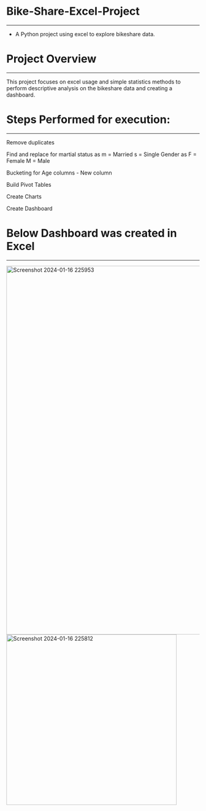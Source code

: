 # Bike-Share-Excel-Project
----------------------------------------------------------------------------------------------------------------------------
- A Python project using excel to explore bikeshare data.

# Project Overview
-------------------------------------------------------------------------------------------------------------------------------
This project focuses on excel usage and simple statistics methods to perform descriptive analysis on the bikeshare data and creating a dashboard.

# Steps Performed for execution:
-------------------------------------------------------------------------------------------------------------------------------
Remove duplicates

Find and replace for martial status as m = Married s = Single Gender as F = Female M = Male

Bucketing for Age columns - New column

Build Pivot Tables

Create Charts

Create Dashboard

# Below Dashboard was created in Excel
----------------------------------------------------------------------------------------------------------------------------
<img width="960" alt="Screenshot 2024-01-16 225953" src="https://github.com/PotlachervuSrilatha/EXCEL_PROJECT/assets/97737090/731fd81f-e407-4316-97f6-3e1a23cd7e15">
<img width="444" alt="Screenshot 2024-01-16 225812" src="https://github.com/PotlachervuSrilatha/EXCEL_PROJECT/assets/97737090/4297db3b-13b5-4329-b448-4c978c8666b1">
